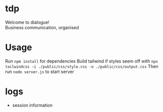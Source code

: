 # tdp
Welcome to dialogue! <br>
Business communication, organised <br>

# Usage
Run `npm install` for dependencies
Build tailwind if styles seem off with `npx tailwindcss -i ./public/css/style.css -o ./public/css/output.css`
Then run `node server.js` to start server

# logs
- session information
